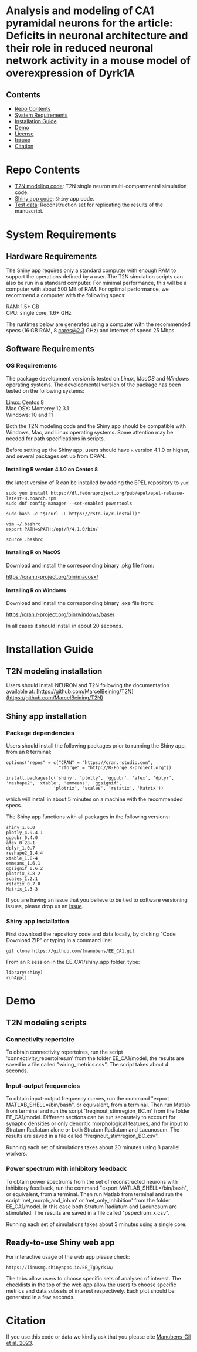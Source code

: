 # Analysis and modeling of CA1 pyramidal neurons for the article: Deficits in neuronal architecture and their role in reduced neuronal network activity in a mouse model of overexpression of Dyrk1A


<!--[![biorXiv shield](https://img.shields.io/badge/arXiv-1709.01233-red.svg?style=flat)](https://www.biorxiv.org/content/10.1101/2023.03.09.531874v1) -->


## Contents

- [Repo Contents](#repo-contents)
- [System Requirements](#system-requirements)
- [Installation Guide](#installation-guide)
- [Demo](#demo)
- [License](./LICENSE)
- [Issues](https://github.com/lmanubens/EE_CA1/issues)
- [Citation](#citation)

# Repo Contents

- [T2N modeling code](./model): T2N single neuron multi-comparmental simulation code.
- [Shiny app code](./shiny_app): `Shiny` app code.
- [Test data](./data): Reconstruction set for replicating the results of the manuscript. 

# System Requirements

## Hardware Requirements

The Shiny app requires only a standard computer with enough RAM to support the operations defined by a user. The T2N simulation scripts can also be run in a standard computer. For minimal performance, this will be a computer with about 500 MB of RAM. For optimal performance, we recommend a computer with the following specs:

RAM: 1.5+ GB  
CPU: single core, 1.6+ GHz

The runtimes below are generated using a computer with the recommended specs (16 GB RAM, 8 cores@2.3 GHz) and internet of speed 25 Mbps.

## Software Requirements

### OS Requirements

The package development version is tested on *Linux*, *MacOS* and *Windows* operating systems. The developmental version of the package has been tested on the following systems:

Linux: Centos 8  
Mac OSX:  Monterey 12.3.1  
Windows:  10 and 11

Both the T2N modeling code and the Shiny app should be compatible with Windows, Mac, and Linux operating systems. Some attention may be needed for path specifications in scripts. 


Before setting up the Shiny app, users should have `R` version 4.1.0 or higher, and several packages set up from CRAN. 

#### Installing R version 4.1.0 on Centos 8

the latest version of R can be installed by adding the EPEL repository to `yum`:

```
sudo yum install https://dl.fedoraproject.org/pub/epel/epel-release-latest-8.noarch.rpm
sudo dnf config-manager --set-enabled powertools

sudo bash -c "$(curl -L https://rstd.io/r-install)"

vim ~/.bashrc
export PATH=$PATH:/opt/R/4.1.0/bin/

source .bashrc 
```

#### Installing R on MacOS

Download and install the corresponding binary .pkg file from:

https://cran.r-project.org/bin/macosx/

#### Installing R on Windows

Download and install the corresponding binary .exe file from:

https://cran.r-project.org/bin/windows/base/


In all cases it should install in about 20 seconds.


# Installation Guide

## T2N modeling installation

Users should install NEURON and T2N following the documentation available at: [https://github.com/MarcelBeining/T2N](https://github.com/MarcelBeining/T2N)

## Shiny app installation

### Package dependencies

Users should install the following packages prior to running the Shiny app, from an `R` terminal:

```
options("repos" = c("CRAN" = "https://cran.rstudio.com",
                    "rforge" = "http://R-Forge.R-project.org"))
                    
install.packages(c('shiny', 'plotly', 'ggpubr', 'afex', 'dplyr', 'reshape2', 'xtable', 'emmeans', 'ggsignif', 
                  'plotrix', 'scales', 'rstatix', 'Matrix'))
```

which will install in about 5 minutes on a machine with the recommended specs.

The Shiny app functions with all packages in the following versions:
```
shiny_1.6.0
plotly_4.9.4.1
ggpubr_0.4.0
afex_0.28-1
dplyr_1.0.7
reshape2_1.4.4
xtable_1.8-4
emmeans_1.6.1
ggsignif_0.6.2
plotrix_3.8-2
scales_1.2.1
rstatix_0.7.0
Matrix_1.3-3
```

If you are having an issue that you believe to be tied to software versioning issues, please drop us an [Issue](https://github.com/lmanubens/EE_CA1/issues). 

### Shiny app Installation

First download the repository code and data locally, by clicking "Code Download ZIP" or typing in a command line:

```
git clone https://github.com/lmanubens/EE_CA1.git
```

From an `R` session in the EE_CA1/shiny_app folder, type:

```
library(shiny)
runApp()
```

# Demo

## T2N modeling scripts

### Connectivity repertoire

To obtain connectivity repertoires, run the script 'connectivity_repertoires.m' from the folder EE_CA1/model, the results are saved in a file called "wiring_metrics.csv".
The script takes about 4 seconds.

### Input-output frequencies
To obtain input-output frequency curves, run the command "export MATLAB_SHELL=/bin/bash", or equivalent, from a terminal. Then run Matlab from terminal and run the script 'freqinout_stimregion_BC.m' from the folder EE_CA1/model. Different sections can be run separately to account for synaptic densities or only dendritic morphological features, and for input to Stratum Radiatum alone or both Stratum Radiatum and Lacunosum. The results are saved in a file called "freqinout_stimregion_BC.csv".

Running each set of simulations takes about 20 minutes using 8 parallel workers.

### Power spectrum with inhibitory feedback
To obtain power spectrums from the set of reconstructed neurons with inhibitory feedback, run the command "export MATLAB_SHELL=/bin/bash", or equivalent, from a terminal. Then run Matlab from terminal and run the script 'net_morph_and_inh.m' or 'net_only_inhibition' from the folder EE_CA1/model. In this case both Stratum Radiatum and Lacunosum are stimulated. The results are saved in a file called "pspectrum_x.csv".

Running each set of simulations takes about 3 minutes using a single core.

## Ready-to-use Shiny web app

For interactive usage of the web app please check:

```
https://linusmg.shinyapps.io/EE_TgDyrk1A/
```
The tabs allow users to choose specific sets of analyses of interest.
The checklists in the top of the web app allow the users to choose specific metrics and data subsets of interest respectively.
Each plot should be generated in a few seconds.


# Citation

If you use this code or data we kindly ask that you please cite [Manubens-Gil et al, 2023](https://www.biorxiv.org/content/10.1101/2023.03.09.531874v1). 
